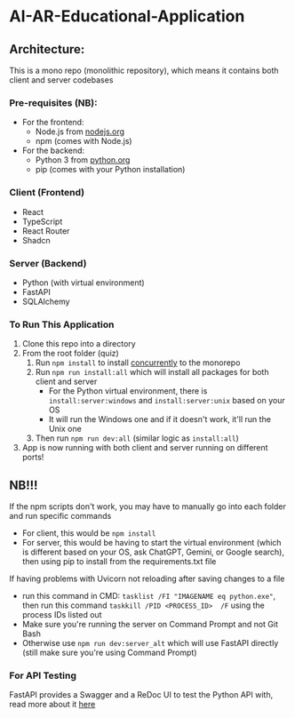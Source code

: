 # AI-AR-Educational-Application

## Architecture:

This is a mono repo (monolithic repository), which means it contains both client and server codebases

### Pre-requisites (NB):

- For the frontend:
    - Node.js from [nodejs.org](https://nodejs.org/en)
    - npm (comes with Node.js)
- For the backend:
    - Python 3 from [python.org](https://www.python.org/)
    - pip (comes with your Python installation)

### Client (Frontend)

- React
- TypeScript
- React Router
- Shadcn

### Server (Backend)

- Python (with virtual environment)
- FastAPI
- SQLAlchemy

### To Run This Application

1. Clone this repo into a directory
2. From the root folder (quiz)
    1. Run ```npm install``` to install [concurrently](https://www.npmjs.com/package/concurrently) to the monorepo
    2. Run ```npm run install:all``` which will install all packages for both client and server
        - For the Python virtual environment, there is ```install:server:windows``` and ```install:server:unix``` based on your OS
        - It will run the Windows one and if it doesn't work, it'll run the Unix one
    3. Then run ```npm run dev:all``` (similar logic as ```install:all```)
3. App is now running with both client and server running on different ports!

## NB!!!

If the npm scripts don't work, you may have to manually go into each folder and run specific commands
- For client, this would be ```npm install```
- For server, this would be having to start the virtual environment (which is different based on your OS, ask ChatGPT, Gemini, or Google search), then using pip to install from the requirements.txt file

If having problems with Uvicorn not reloading after saving changes to a file
- run this command in CMD: ```tasklist /FI "IMAGENAME eq python.exe"```, then run this command ```taskkill /PID <PROCESS_ID>  /F``` using the process IDs listed out
- Make sure you're running the server on Command Prompt and not Git Bash
- Otherwise use ```npm run dev:server_alt``` which will use FastAPI directly (still make sure you're using Command Prompt)

### For API Testing

FastAPI provides a Swagger and a ReDoc UI to test the Python API with, read more about it [here](https://fastapi.tiangolo.com/#interactive-api-docs)